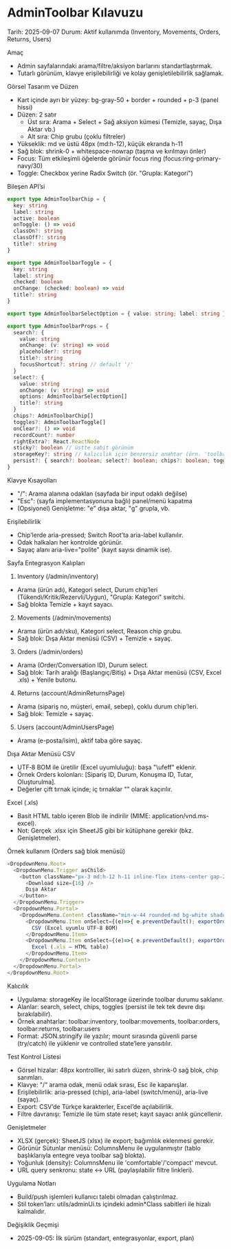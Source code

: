# AdminToolbar Kılavuzu

Tarih: 2025-09-07
Durum: Aktif kullanımda (Inventory, Movements, Orders, Returns, Users)

Amaç
- Admin sayfalarındaki arama/filtre/aksiyon barlarını standartlaştırmak.
- Tutarlı görünüm, klavye erişilebilirliği ve kolay genişletilebilirlik sağlamak.

Görsel Tasarım ve Düzen
- Kart içinde ayrı bir yüzey: bg-gray-50 + border + rounded + p-3 (panel hissi)
- Düzen: 2 satır
  - Üst sıra: Arama + Select + Sağ aksiyon kümesi (Temizle, sayaç, Dışa Aktar vb.)
  - Alt sıra: Chip grubu (çoklu filtreler)
- Yükseklik: md ve üstü 48px (md:h-12), küçük ekranda h-11
- Sağ blok: shrink-0 + whitespace-nowrap (taşma ve kırılmayı önler)
- Focus: Tüm etkileşimli öğelerde görünür focus ring (focus:ring-primary-navy/30)
- Toggle: Checkbox yerine Radix Switch (ör. "Grupla: Kategori")

Bileşen API’si
```ts path=null start=null
export type AdminToolbarChip = {
  key: string
  label: string
  active: boolean
  onToggle: () => void
  classOn?: string
  classOff?: string
  title?: string
}

export type AdminToolbarToggle = {
  key: string
  label: string
  checked: boolean
  onChange: (checked: boolean) => void
  title?: string
}

export type AdminToolbarSelectOption = { value: string; label: string }

export type AdminToolbarProps = {
  search?: {
    value: string
    onChange: (v: string) => void
    placeholder?: string
    title?: string
    focusShortcut?: string // default '/'
  }
  select?: {
    value: string
    onChange: (v: string) => void
    options: AdminToolbarSelectOption[]
    title?: string
  }
  chips?: AdminToolbarChip[]
  toggles?: AdminToolbarToggle[]
  onClear?: () => void
  recordCount?: number
  rightExtra?: React.ReactNode
  sticky?: boolean // üstte sabit görünüm
  storageKey?: string // kalıcılık için benzersiz anahtar (örn. 'toolbar:orders')
  persist?: { search?: boolean; select?: boolean; chips?: boolean; toggles?: boolean }
}
```

Klavye Kısayolları
- "/": Arama alanına odaklan (sayfada bir input odaklı değilse)
- "Esc": (sayfa implementasyonuna bağlı) panel/menü kapatma
- (Opsiyonel) Genişletme: "e" dışa aktar, "g" grupla, vb.

Erişilebilirlik
- Chip’lerde aria-pressed; Switch Root’ta aria-label kullanılır.
- Odak halkaları her kontrolde görünür.
- Sayaç alanı aria-live="polite" (kayıt sayısı dinamik ise).

Sayfa Entegrasyon Kalıpları
1) Inventory (/admin/inventory)
- Arama (ürün adı), Kategori select, Durum chip’leri (Tükendi/Kritik/Rezervli/Uygun), "Grupla: Kategori" switchi.
- Sağ blokta Temizle + kayıt sayacı.

2) Movements (/admin/movements)
- Arama (ürün adı/sku), Kategori select, Reason chip grubu.
- Sağ blok: Dışa Aktar menüsü (CSV) + Temizle + sayaç.

3) Orders (/admin/orders)
- Arama (Order/Conversation ID), Durum select.
- Sağ blok: Tarih aralığı (Başlangıç/Bitiş) + Dışa Aktar menüsü (CSV, Excel .xls) + Yenile butonu.

4) Returns (account/AdminReturnsPage)
- Arama (sipariş no, müşteri, email, sebep), çoklu durum chip’leri.
- Sağ blok: Temizle + sayaç.

5) Users (account/AdminUsersPage)
- Arama (e-posta/isim), aktif taba göre sayaç.

Dışa Aktar Menüsü
CSV
- UTF‑8 BOM ile üretilir (Excel uyumluluğu): başa "\ufeff" eklenir.
- Örnek Orders kolonları: [Sipariş ID, Durum, Konuşma ID, Tutar, Oluşturulma].
- Değerler çift tırnak içinde; iç tırnaklar \"\" olarak kaçırılır.

Excel (.xls)
- Basit HTML tablo içeren Blob ile indirilir (MIME: application/vnd.ms-excel).
- Not: Gerçek .xlsx için SheetJS gibi bir kütüphane gerekir (bkz. Genişletmeler).

Örnek kullanım (Orders sağ blok menüsü)
```ts path=null start=null
<DropdownMenu.Root>
  <DropdownMenu.Trigger asChild>
    <button className="px-3 md:h-12 h-11 inline-flex items-center gap-2 rounded-md border border-light-gray bg-white hover:border-primary-navy text-sm whitespace-nowrap">
      <Download size={16} />
      Dışa Aktar
    </button>
  </DropdownMenu.Trigger>
  <DropdownMenu.Portal>
    <DropdownMenu.Content className="min-w-44 rounded-md bg-white shadow-lg border border-light-gray p-1">
      <DropdownMenu.Item onSelect={(e)=>{ e.preventDefault(); exportOrdersCsv() }} className="px-3 py-2 text-sm rounded hover:bg-gray-50 cursor-pointer">
        CSV (Excel uyumlu UTF‑8 BOM)
      </DropdownMenu.Item>
      <DropdownMenu.Item onSelect={(e)=>{ e.preventDefault(); exportOrdersXls() }} className="px-3 py-2 text-sm rounded hover:bg-gray-50 cursor-pointer">
        Excel (.xls — HTML tablo)
      </DropdownMenu.Item>
    </DropdownMenu.Content>
  </DropdownMenu.Portal>
</DropdownMenu.Root>
```

Kalıcılık
- Uygulama: storageKey ile localStorage üzerinde toolbar durumu saklanır.
- Alanlar: search, select, chips, toggles (persist ile tek tek devre dışı bırakılabilir).
- Örnek anahtarlar: toolbar:inventory, toolbar:movements, toolbar:orders, toolbar:returns, toolbar:users
- Format: JSON.stringify ile yazılır; mount sırasında güvenli parse (try/catch) ile yüklenir ve controlled state’lere yansıtılır.

Test Kontrol Listesi
- Görsel hizalar: 48px kontrolller, iki satırlı düzen, shrink-0 sağ blok, chip sarımları.
- Klavye: "/" arama odak, menü odak sırası, Esc ile kapanışlar.
- Erişilebilirlik: aria-pressed (chip), aria-label (switch/menü), aria-live (sayaç).
- Export: CSV’de Türkçe karakterler, Excel’de açılabilirlik.
- Filtre davranışı: Temizle ile tüm state reset; kayıt sayacı anlık güncellenir.

Genişletmeler
- XLSX (gerçek): SheetJS (xlsx) ile export; bağımlılık eklenmesi gerekir.
- Görünür Sütunlar menüsü: ColumnsMenu ile uygulanmıştır (tablo başlıklarıyla entegre veya toolbar sağ blokta).
- Yoğunluk (density): ColumnsMenu ile 'comfortable'/'compact' mevcut.
- URL query senkronu: state ↔ URL (paylaşılabilir filtre linkleri).

Uygulama Notları
- Build/push işlemleri kullanıcı talebi olmadan çalıştırılmaz.
- Stil token’ları: utils/adminUi.ts içindeki admin*Class sabitleri ile hizalı kalmalıdır.

Değişiklik Geçmişi
- 2025-09-05: İlk sürüm (standart, entegrasyonlar, export, plan)

